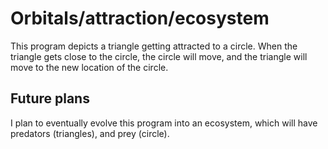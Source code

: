 # Orbitals/attraction/ecosystem

This program depicts a triangle getting attracted to a circle. When the triangle gets close to the circle, the circle will move, and the triangle will move to the new location of the circle.

## Future plans

I plan to eventually evolve this program into an ecosystem, which will have predators (triangles), and prey (circle).
